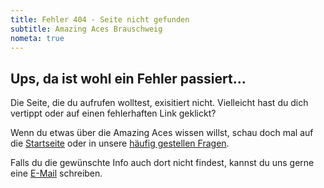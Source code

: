 ```yaml
---
title: Fehler 404 - Seite nicht gefunden
subtitle: Amazing Aces Brauschweig
nometa: true
---
```


## Ups, da ist wohl ein Fehler passiert...

Die Seite, die du aufrufen wolltest, exisitiert nicht. 
Vielleicht hast du dich vertippt oder auf einen fehlerhaften Link geklickt? 

Wenn du etwas über die Amazing Aces wissen willst, schau doch mal auf die [Startseite](/) oder in unsere [häufig gestellen Fragen](/faq/). 

Falls du die gewünschte Info auch dort nicht findest, kannst du uns gerne eine [E-Mail](/kontakt/) schreiben.
